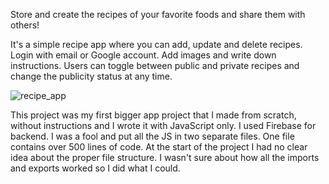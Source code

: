 Store and create the recipes of your favorite foods and share them with others!

It's a simple recipe app where you can add, update and delete recipes. Login with email or Google account. 
Add images and write down instructions. Users can toggle between public and private recipes and change the publicity status at any time.


![recipe_app](https://github.com/user-attachments/assets/f6ebab43-c52e-4ac4-a37c-e29e19e3a48e)

This project was my first bigger app project that I made from scratch, without instructions and I wrote it with JavaScript only. I used Firebase for backend. I was a fool and put all the JS in two separate files. One file contains over 500 lines of code. At the start of the project I had no clear idea about the proper file structure. I wasn't sure about how all the imports and exports worked so I did what I could.
